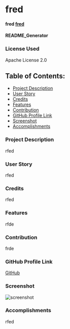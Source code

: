 # fred

#### fred [fred](rfed)

#### README_Generator

### License Used
Apache License 2.0

## Table of Contents:
* [Project Description](#project-description)
* [User Story](#username)
* [Credits](#credits)
* [Features](#features)
* [Contribution](#contribution)
* [GitHub Profile Link](#github-profile)
* [Screenshot](#screenshot)
* [Accomplishments](#accomplishments)
  
### Project Description
rfed

### User Story
rfed

### Credits
rfed

### Features
rfde

### Contribution
frde

### GitHub Profile Link
[GitHub](rfed)

### Screenshot
![screenshot](ffre "Project Screenshot")

### Accomplishments
rfed
